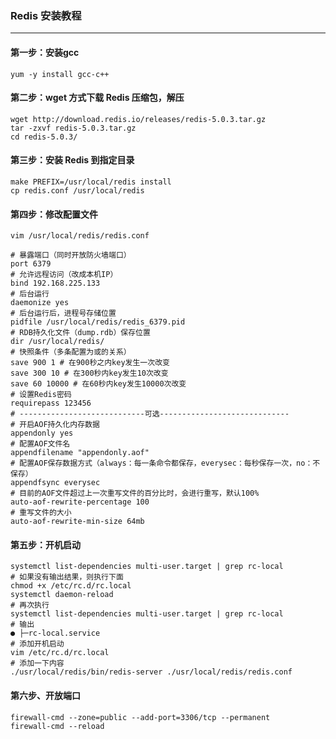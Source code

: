 ### Redis 安装教程

---

#### 第一步：安装gcc

```shell
yum -y install gcc-c++
```

#### 第二步：wget 方式下载 Redis 压缩包，解压

```shell
wget http://download.redis.io/releases/redis-5.0.3.tar.gz
tar -zxvf redis-5.0.3.tar.gz
cd redis-5.0.3/
```

#### 第三步：安装 Redis 到指定目录

```shell
make PREFIX=/usr/local/redis install
cp redis.conf /usr/local/redis
```

#### 第四步：修改配置文件

```shell
vim /usr/local/redis/redis.conf
```

```shell
# 暴露端口（同时开放防火墙端口）
port 6379
# 允许远程访问（改成本机IP）
bind 192.168.225.133
# 后台运行
daemonize yes
# 后台运行后，进程号存储位置
pidfile /usr/local/redis/redis_6379.pid
# RDB持久化文件（dump.rdb）保存位置
dir /usr/local/redis/
# 快照条件（多条配置为或的关系）
save 900 1 # 在900秒之内key发生一次改变
save 300 10 # 在300秒内key发生10次改变
save 60 10000 # 在60秒内key发生10000次改变
# 设置Redis密码
requirepass 123456
# ----------------------------可选-----------------------------
# 开启AOF持久化内存数据
appendonly yes
# 配置AOF文件名
appendfilename "appendonly.aof"
# 配置AOF保存数据方式（always：每一条命令都保存，everysec：每秒保存一次，no：不保存）
appendfsync everysec
# 目前的AOF文件超过上一次重写文件的百分比时，会进行重写，默认100%
auto-aof-rewrite-percentage 100
# 重写文件的大小
auto-aof-rewrite-min-size 64mb
```

#### 第五步：开机启动

```shell
systemctl list-dependencies multi-user.target | grep rc-local
# 如果没有输出结果，则执行下面
chmod +x /etc/rc.d/rc.local
systemctl daemon-reload
# 再次执行
systemctl list-dependencies multi-user.target | grep rc-local
# 输出
● ├─rc-local.service
# 添加开机启动
vim /etc/rc.d/rc.local
# 添加一下内容
./usr/local/redis/bin/redis-server ./usr/local/redis/redis.conf
```

#### 第六步、开放端口

```shell
firewall-cmd --zone=public --add-port=3306/tcp --permanent
firewall-cmd --reload
```

